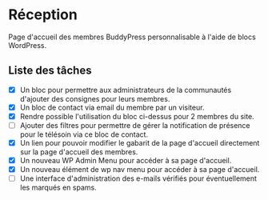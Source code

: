 # Réception

Page d'accueil des membres BuddyPress personnalisable à l'aide de blocs WordPress.

## Liste des tâches
- [x] Un bloc pour permettre aux administrateurs de la communautés d'ajouter des consignes pour leurs membres.
- [x] Un bloc de contact via email du membre par un visiteur.
- [x] Rendre possible l'utilisation du bloc ci-dessus pour 2 membres du site.
- [ ] Ajouter des filtres pour permettre de gérer la notification de présence pour le télésoin via ce bloc de contact.
- [x] Un lien pour pouvoir modifier le gabarit de la page d'accueil directement sur la page d'accueil des membres.
- [x] Un nouveau WP Admin Menu pour accéder à sa page d'accueil.
- [x] Un nouveau élément de wp nav menu pour accéder à sa page d'accueil.
- [ ] Une interface d'administration des e-mails vérifiés pour éventuellement les marqués en spams.
